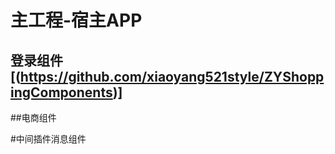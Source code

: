 # 主工程-宿主APP

## 登录组件[(https://github.com/xiaoyang521style/ZYShoppingComponents)]


##电商组件

#中间插件消息组件
